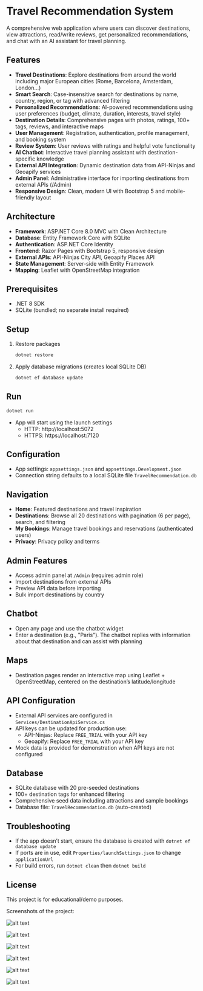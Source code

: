 # Travel Recommendation System

A comprehensive web application where users can discover destinations, view attractions, read/write reviews, get personalized recommendations, and chat with an AI assistant for travel planning.

## Features
- **Travel Destinations**: Explore destinations from around the world including major European cities (Rome, Barcelona, Amsterdam, London...)
- **Smart Search**: Case-insensitive search for destinations by name, country, region, or tag with advanced filtering
- **Personalized Recommendations**: AI-powered recommendations using user preferences (budget, climate, duration, interests, travel style)
- **Destination Details**: Comprehensive pages with photos, ratings, 100+ tags, reviews, and interactive maps
- **User Management**: Registration, authentication, profile management, and booking system
- **Review System**: User reviews with ratings and helpful vote functionality  
- **AI Chatbot**: Interactive travel planning assistant with destination-specific knowledge
- **External API Integration**: Dynamic destination data from API-Ninjas and Geoapify services
- **Admin Panel**: Administrative interface for importing destinations from external APIs (/Admin)
- **Responsive Design**: Clean, modern UI with Bootstrap 5 and mobile-friendly layout

## Architecture
- **Framework**: ASP.NET Core 8.0 MVC with Clean Architecture
- **Database**: Entity Framework Core with SQLite
- **Authentication**: ASP.NET Core Identity
- **Frontend**: Razor Pages with Bootstrap 5, responsive design
- **External APIs**: API-Ninjas City API, Geoapify Places API
- **State Management**: Server-side with Entity Framework
- **Mapping**: Leaflet with OpenStreetMap integration

## Prerequisites
- .NET 8 SDK
- SQLite (bundled; no separate install required)

## Setup
1. Restore packages
   ```bash
   dotnet restore
   ```
2. Apply database migrations (creates local SQLite DB)
   ```bash
   dotnet ef database update
   ```

## Run
```bash
dotnet run
```
- App will start using the launch settings
  - HTTP: http://localhost:5072
  - HTTPS: https://localhost:7120

## Configuration
- App settings: `appsettings.json` and `appsettings.Development.json`
- Connection string defaults to a local SQLite file `TravelRecommendation.db`

## Navigation
- **Home**: Featured destinations and travel inspiration
- **Destinations**: Browse all 20 destinations with pagination (6 per page), search, and filtering
- **My Bookings**: Manage travel bookings and reservations (authenticated users)
- **Privacy**: Privacy policy and terms

## Admin Features
- Access admin panel at `/Admin` (requires admin role)
- Import destinations from external APIs
- Preview API data before importing
- Bulk import destinations by country

## Chatbot
- Open any page and use the chatbot widget
- Enter a destination (e.g., "Paris"). The chatbot replies with information about that destination and can assist with planning

## Maps
- Destination pages render an interactive map using Leaflet + OpenStreetMap, centered on the destination’s latitude/longitude

## API Configuration
- External API services are configured in `Services/DestinationApiService.cs`
- API keys can be updated for production use:
  - API-Ninjas: Replace `FREE_TRIAL` with your API key
  - Geoapify: Replace `FREE_TRIAL` with your API key
- Mock data is provided for demonstration when API keys are not configured

## Database
- SQLite database with 20 pre-seeded destinations
- 100+ destination tags for enhanced filtering
- Comprehensive seed data including attractions and sample bookings
- Database file: `TravelRecommendation.db` (auto-created)

## Troubleshooting
- If the app doesn’t start, ensure the database is created with `dotnet ef database update`
- If ports are in use, edit `Properties/launchSettings.json` to change `applicationUrl`
- For build errors, run `dotnet clean` then `dotnet build`

## License
This project is for educational/demo purposes.


Screenshots of the project:

![alt text](11.png)

![alt text](2.png)

![alt text](3.png)

![alt text](5.png)

![alt text](6.png)

![alt text](8.png)
